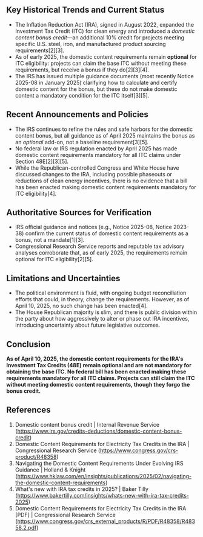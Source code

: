## Key Historical Trends and Current Status

- The Inflation Reduction Act (IRA), signed in August 2022, expanded the Investment Tax Credit (ITC) for clean energy and introduced a *domestic content bonus credit*—an additional 10% credit for projects meeting specific U.S. steel, iron, and manufactured product sourcing requirements[2][3].
- As of early 2025, the domestic content requirements remain **optional** for ITC eligibility: projects can claim the base ITC without meeting these requirements, but receive a bonus if they do[2][3][4].
- The IRS has issued multiple guidance documents (most recently Notice 2025-08 in January 2025) clarifying how to calculate and certify domestic content for the bonus, but these do not make domestic content a mandatory condition for the ITC itself[3][5].

## Recent Announcements and Policies

- The IRS continues to refine the rules and safe harbors for the domestic content bonus, but all guidance as of April 2025 maintains the bonus as an *optional* add-on, not a baseline requirement[3][5].
- No federal law or IRS regulation enacted by April 2025 has made domestic content requirements mandatory for all ITC claims under Section 48E[2][3][5].
- While the Republican-controlled Congress and White House have discussed changes to the IRA, including possible phaseouts or reductions of clean energy incentives, there is no evidence that a bill has been enacted making domestic content requirements mandatory for ITC eligibility[4].

## Authoritative Sources for Verification

- IRS official guidance and notices (e.g., Notice 2025-08, Notice 2023-38) confirm the current status of domestic content requirements as a bonus, not a mandate[1][3].
- Congressional Research Service reports and reputable tax advisory analyses corroborate that, as of early 2025, the requirements remain optional for ITC eligibility[2][5].

## Limitations and Uncertainties

- The political environment is fluid, with ongoing budget reconciliation efforts that could, in theory, change the requirements. However, as of April 10, 2025, no such change has been enacted[4].
- The House Republican majority is slim, and there is public division within the party about how aggressively to alter or phase out IRA incentives, introducing uncertainty about future legislative outcomes.

## Conclusion

**As of April 10, 2025, the domestic content requirements for the IRA's Investment Tax Credits (48E) remain optional and are not mandatory for obtaining the base ITC. No federal bill has been enacted making these requirements mandatory for all ITC claims. Projects can still claim the ITC without meeting domestic content requirements, though they forgo the bonus credit.**

## References

1. Domestic content bonus credit | Internal Revenue Service (https://www.irs.gov/credits-deductions/domestic-content-bonus-credit)
2. Domestic Content Requirements for Electricity Tax Credits in the IRA | Congressional Research Service (https://www.congress.gov/crs-product/R48358)
3. Navigating the Domestic Content Requirements Under Evolving IRS Guidance | Holland & Knight (https://www.hklaw.com/en/insights/publications/2025/02/navigating-the-domestic-content-requirements)
4. What's new with IRA tax credits in 2025? | Baker Tilly (https://www.bakertilly.com/insights/whats-new-with-ira-tax-credits-2025)
5. Domestic Content Requirements for Electricity Tax Credits in the IRA [PDF] | Congressional Research Service (https://www.congress.gov/crs_external_products/R/PDF/R48358/R48358.2.pdf)